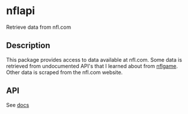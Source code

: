 # nflapi
Retrieve data from nfl.com

## Description
This package provides access to data available at nfl.com.
Some data is retrieved from undocumented API's that I learned
about from [nflgame](https://github.com/BurntSushi/nflgame).
Other data is scraped from the nfl.com website.

## API
See [docs](https://ca3tech.github.io/nflapi/nflapi/)

